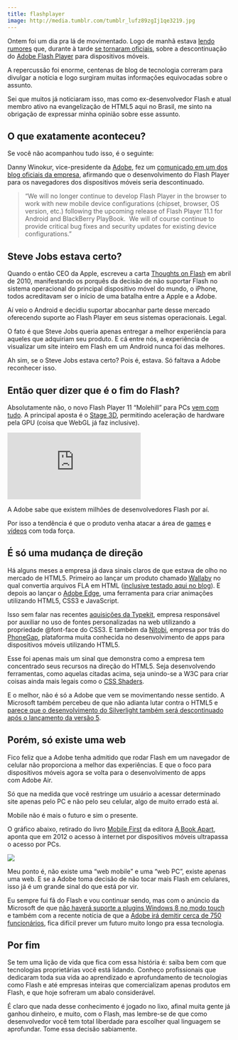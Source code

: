 ```yaml
---
title: flashplayer
image: http://media.tumblr.com/tumblr_lufz89zgIj1qe3219.jpg
---
```


Ontem foi um dia pra lá de movimentado. Logo de manhã estava [lendo rumores](http://www.zdnet.com/blog/perlow/exclusive-adobe-ceases-development-on-mobile-browser-flash-refocuses-efforts-on-html5-updated/19226) que, durante à tarde [se tornaram oficiais](http://blogs.adobe.com/conversations/2011/11/flash-focus.html), sobre a descontinuação do [Adobe Flash Player](http://www.adobe.com/br/products/flashplayer.html) para dispositivos móveis.

A repercussão foi enorme, centenas de blog de tecnologia correram para divulgar a notícia e logo surgiram muitas informações equivocadas sobre o assunto.

Sei que muitos já noticiaram isso, mas como ex-desenvolvedor Flash e atual membro ativo na evangelização de HTML5 aqui no Brasil, me sinto na obrigação de expressar minha opinião sobre esse assunto.

<!-- more -->

## O que exatamente aconteceu?

Se você não acompanhou tudo isso, é o seguinte:

Danny Winokur, vice-presidente da [Adobe](http://www.adobe.com/), fez um [comunicado em um dos blog oficiais da empresa](http://blogs.adobe.com/conversations/2011/11/flash-focus.html), afirmando que o desenvolvimento do Flash Player para os navegadores dos dispositivos móveis seria descontinuado.

> “We will no longer continue to develop Flash Player in the browser to work with new mobile device configurations (chipset, browser, OS version, etc.) following the upcoming release of Flash Player 11.1 for Android and BlackBerry PlayBook.  We will of course continue to provide critical bug fixes and security updates for existing device configurations.”

## Steve Jobs estava certo?

Quando o então CEO da Apple, escreveu a carta [Thoughts on Flash](http://www.apple.com/hotnews/thoughts-on-flash/) em abril de 2010, manifestando os porquês da decisão de não suportar Flash no sistema operacional do principal dispositivo móvel do mundo, o iPhone, todos acreditavam ser o início de uma batalha entre a Apple e a Adobe. 

Aí veio o Android e decidiu suportar abocanhar parte desse mercado oferecendo suporte ao Flash Player em seus sistemas operacionais. Legal.

O fato é que Steve Jobs queria apenas entregar a melhor experiência para aqueles que adquiriam seu produto. E cá entre nós, a experiência de visualizar um site inteiro em Flash em um Android nunca foi das melhores. 

Ah sim, se o Steve Jobs estava certo? Pois é, estava. Só faltava a Adobe reconhecer isso. 

## Então quer dizer que é o fim do Flash?

Absolutamente não, o novo Flash Player 11 “Molehill” para PCs [vem com tudo](http://www.adobe.com/products/flashplayer/features._sl_id-contentfilter_sl_featuredisplaytypes_sl_new.html). A principal aposta é o [Stage 3D](http://www.adobe.com/devnet/flashplayer/stage3d.html), permitindo aceleração de hardware pela GPU (coisa que WebGL já faz inclusive).

<div class="iframe-wrap">
  <iframe src="http://www.youtube.com/embed/c0IwvN4IdH4" frameborder="0" allowfullscreen="true">
  </iframe>
</div>

A Adobe sabe que existem milhões de desenvolvedores Flash por aí.

Por isso a tendência é que o produto venha atacar a área de [games](http://www.adobe.com/solutions/gaming.html) e [vídeos](http://www.adobe.com/devnet/video.html) com toda força.

## É só uma mudança de direção

Há alguns meses a empresa já dava sinais claros de que estava de olho no mercado de HTML5. Primeiro ao lançar um produto chamado [Wallaby](http://labs.adobe.com/technologies/wallaby/) no qual convertia arquivos FLA em HTML ([inclusive testado aqui no blog](/conversores-de-flash-em-html5)). E depois ao lançar o [Adobe Edge](http://labs.adobe.com/technologies/edge/), uma ferramenta para criar animações utilizando HTML5, CSS3 e JavaScript.

Isso sem falar nas recentes [aquisições da Typekit](http://blog.typekit.com/2011/10/03/adobe-acquires-typekit/), empresa responsável por auxiliar no uso de fontes personalizadas na web utilizando a propriedade @font-face do CSS3\. E também da [Nitobi](http://phonegap.com/2011/10/03/nitobi-enters-into-acquisition-agreement-with-adobe-2/), empresa por trás do [PhoneGap](http://phonegap.com/), plataforma muita conhecida no desenvolvimento de apps para dispositivos móveis utilizando HTML5.

Esse foi apenas mais um sinal que demonstra como a empresa tem concentrado seus recursos na direção do HTML5\. Seja desenvolvendo ferramentas, como aquelas citadas acima, seja unindo-se a W3C para criar coisas ainda mais legais como o [CSS Shaders](http://www.adobe.com/devnet/html5/articles/css-shaders.html).

E o melhor, não é só a Adobe que vem se movimentando nesse sentido. A Microsoft também percebeu de que não adianta lutar contra o HTML5 e [parece que o desenvolvimento do Silverlight também será descontinuado após o lançamento da versão 5](http://www.theverge.com/2011/11/9/2548975/microsoft-may-halt-development-work-on-silverlight-after-next-release).

## Porém, só existe uma web

Fico feliz que a Adobe tenha admitido que rodar Flash em um navegador de celular não proporciona a melhor das experiências. E que o foco para dispositivos móveis agora se volta para o desenvolvimento de apps com Adobe Air.

Só que na medida que você restringe um usuário a acessar determinado site apenas pelo PC e não pelo seu celular, algo de muito errado está aí. 

Mobile não é mais o futuro e sim o presente. 

O gráfico abaixo, retirado do livro [Mobile First](http://www.abookapart.com/products/mobile-first) da editora [A Book Apart](http://www.abookapart.com/), aponta que em 2012 o acesso à internet por dispositivos móveis ultrapassa o acesso por PCs.

![](http://media.tumblr.com/tumblr_luf7feGXKV1qe3219.png)

Meu ponto é, não existe uma “web mobile” e uma “web PC”, existe apenas uma web. E se a Adobe toma decisão de não tocar mais Flash em celulares, isso já é um grande sinal do que está por vir.

Eu sempre fui fã do Flash e vou continuar sendo, mas com o anúncio da Microsoft de que [não haverá suporte a plugins Windows 8 no modo touch](http://idgnow.uol.com.br/internet/2011/09/15/windows-8-pode-significar-fim-do-flash/) e também com a recente notícia de que a [Adobe irá demitir cerca de 750 funcionários](http://online.wsj.com/article/SB10001424052970204190704577026473714912792.html), fica difícil prever um futuro muito longo pra essa tecnologia.

## Por fim

Se tem uma lição de vida que fica com essa história é: saiba bem com que tecnologias proprietárias você está lidando. Conheço profissionais que dedicaram toda sua vida ao aprendizado e aprofundamento de tecnologias como Flash e até empresas inteiras que comercializam apenas produtos em Flash, e que hoje sofreram um abalo considerável.

É claro que nada desse conhecimento é jogado no lixo, afinal muita gente já ganhou dinheiro, e muito, com o Flash, mas lembre-se de que como desenvolvedor você tem total liberdade para escolher qual linguagem se aprofundar. Tome essa decisão sabiamente.